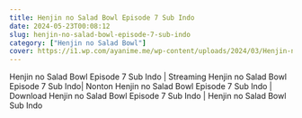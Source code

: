 ```yaml
---
title: Henjin no Salad Bowl Episode 7 Sub Indo
date: 2024-05-23T00:08:12
slug: henjin-no-salad-bowl-episode-7-sub-indo
category: ["Henjin no Salad Bowl"]
cover: https://i1.wp.com/ayanime.me/wp-content/uploads/2024/03/Henjin-no-Salad-Bowl-768x1085-1.jpg
---
```


<p>Henjin no Salad Bowl Episode 7 Sub Indo | Streaming Henjin no Salad Bowl Episode 7 Sub Indo| Nonton Henjin no Salad Bowl Episode 7 Sub Indo | Download Henjin no Salad Bowl Episode 7 Sub Indo | Henjin no Salad Bowl Sub Indo</p>

